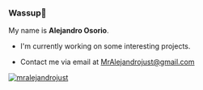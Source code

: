 ### Wassup👋

<!--
**MrAlejandrojust/MrAlejandrojust** is a ✨ _special_ ✨ repository because its `README.md` (this file) appears on your GitHub profile.

Here are some ideas to get you started:

- 🔭 I’m currently working on ...
- 🌱 I’m currently learning ...
- 👯 I’m looking to collaborate on ...
- 🤔 I’m looking for help with ...
- 💬 Ask me about ...
- 📫 How to reach me: ...
- 😄 Pronouns: ...
- ⚡ Fun fact: ...
-->

My name is **Alejandro Osorio**.


- I'm currently working on some interesting projects.

- Contact me via email at MrAlejandrojust@gmail.com


<a href="https://github.com/MrAlejandrojust">
  <img align="center" src="https://github-readme-stats.anuraghazra1.vercel.app/api?username=mralejandrojust&show_icons=true&include_all_commits=false&theme=radical&count_private=true" alt="mralejandrojust" />
</a>

<br />
<br />

